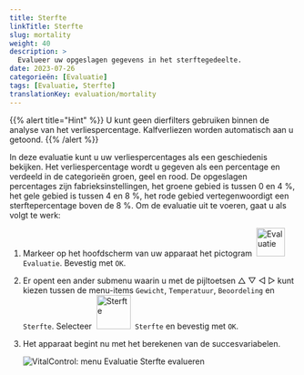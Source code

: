 ```yaml
---
title: Sterfte
linkTitle: Sterfte
slug: mortality
weight: 40
description: >
  Evalueer uw opgeslagen gegevens in het sterftegedeelte.
date: 2023-07-26
categorieën: [Evaluatie]
tags: [Evaluatie, Sterfte]
translationKey: evaluation/mortality
---
```

{{% alert title="Hint" %}}
U kunt geen dierfilters gebruiken binnen de analyse van het verliespercentage. Kalfverliezen worden automatisch aan u getoond.
{{% /alert %}}

In deze evaluatie kunt u uw verliespercentages als een geschiedenis bekijken. Het verliespercentage wordt u gegeven als een percentage en verdeeld in de categorieën groen, geel en rood. De opgeslagen percentages zijn fabrieksinstellingen, het groene gebied is tussen 0 en 4 %, het gele gebied is tussen 4 en 8 %, het rode gebied vertegenwoordigt een sterftepercentage boven de 8 %.
Om de evaluatie uit te voeren, gaat u als volgt te werk:

1. Markeer op het hoofdscherm van uw apparaat het pictogram &nbsp;<img src="/icons/main/evaluation.svg" width="50" align="bottom" alt="Evaluatie" />&nbsp; `Evaluatie`. Bevestig met `OK`.

2. Er opent een ander submenu waarin u met de pijltoetsen △ ▽ ◁ ▷ kunt kiezen tussen de menu-items `Gewicht`, `Temperatuur`, `Beoordeling` en `Sterfte`. Selecteer &nbsp;<img src="/icons/evaluation/calflosses.svg" width="60" align="bottom" alt="Sterfte" />&nbsp; `Sterfte` en bevestig met `OK`.

3. Het apparaat begint nu met het berekenen van de succesvariabelen.

   ![VitalControl: menu Evaluatie Sterfte evalueren](../images/mortality.png "Sterfte evalueren")
